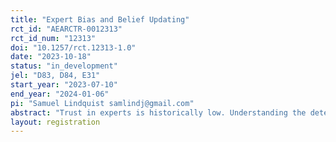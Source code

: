 ```yaml
---
title: "Expert Bias and Belief Updating"
rct_id: "AEARCTR-0012313"
rct_id_num: "12313"
doi: "10.1257/rct.12313-1.0"
date: "2023-10-18"
status: "in_development"
jel: "D83, D84, E31"
start_year: "2023-07-10"
end_year: "2024-01-06"
pi: "Samuel Lindquist samlindj@gmail.com"
abstract: "Trust in experts is historically low. Understanding the determinants of trust in experts is therefore a first-order concern. We experimentally vary perceptions of both the expertise and bias of a sender of information to understand whether these affect belief updating. We focus on updating about expected future inflation, a particularly important value for the public to be aware of."
layout: registration
---
```


